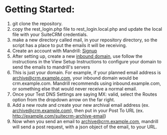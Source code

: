 # Getting Started:
1. git clone the repository.
1. copy the rest_login.php file to rest_login.local.php and update the local file with your SuiteCRM credentials.
1. make a new directory called mail, in your repository directory, so the script has a place to put the emails it will be receiving.
1. Create an account with Mandrill: [Signup](https://mandrillapp.com/signup/)
1. After setting up, create a new [inbound domain](https://mandrillapp.com/inbound), use follow the instructions in the View Setup Instructions to configure your domain to send the emails to mandrill's servers
1. This is just your domain. For example, if your planned email address is archive@crm.example.com, your inbound domain would be crm.example.com. Mandrill recommends using inbound.example.com, or something else that would never receive a normal email.
1. Once your Test DNS Settings are saying MX: valid, select the Routes option from the dropdown arrow on the far right.
1. Add a new route and create your new archival email address (ex. archive@crm.example.com), then put in your Post To URL (ex. http://example.com/suitecrm-archive-email)
1. Now when you send an email to archive@crm.example.com, mandrill will send a post request, with a json object of the email, to your URL.

